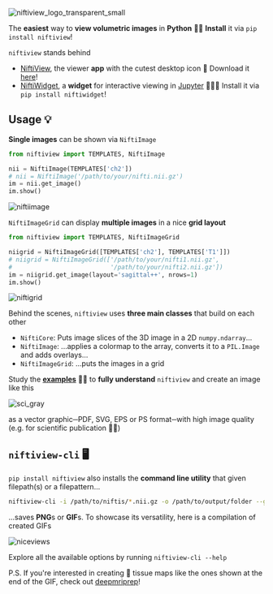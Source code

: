![niftiview_logo_transparent_small](https://repository-images.githubusercontent.com/875620357/02caf846-cb7c-402d-a598-39f6ea64745e)

The **easiest** way to **view volumetric images** in **Python** 👩‍💻 **Install** it via `pip install niftiview`! 

`niftiview` stands behind
- [NiftiView](https://github.com/codingfisch/niftiview_app), the viewer **app** with the cutest desktop icon 🧠 Download it [here](https://github.com/codingfisch/niftiview-app)!
- [NiftiWidget](https://github.com/codingfisch/niftiwidget), a **widget** for interactive viewing in [Jupyter](https://jupyter.org/) 👩‍💻🧠 Install it via `pip install niftiwidget`! 

## Usage 💡
**Single images** can be shown via `NiftiImage` 
```python
from niftiview import TEMPLATES, NiftiImage

nii = NiftiImage(TEMPLATES['ch2'])
# nii = NiftiImage('/path/to/your/nifti.nii.gz')
im = nii.get_image()
im.show()
```
![niftiimage](https://github.com/user-attachments/assets/e31bff70-36b9-4011-a4fc-5512e739e644)

`NiftiImageGrid` can display **multiple images** in a nice **grid layout**
```python
from niftiview import TEMPLATES, NiftiImageGrid

niigrid = NiftiImageGrid([TEMPLATES['ch2'], TEMPLATES['T1']])
# niigrid = NiftiImageGrid(['/path/to/your/nifti1.nii.gz', 
#                           '/path/to/your/nifti2.nii.gz'])
im = niigrid.get_image(layout='sagittal++', nrows=1)
im.show()
```
![niftigrid](https://github.com/user-attachments/assets/99e0f520-a1b0-4cbf-9b34-51a27abb84cd)

Behind the scenes, `niftiview` uses **three main classes** that build on each other
- `NiftiCore`: Puts image slices of the 3D image in a 2D `numpy.ndarray`...
- `NiftiImage`: ...applies a colormap to the array, converts it to a `PIL.Image` and adds overlays...
- `NiftiImageGrid`: ...puts the images in a grid

Study the [**examples**](https://github.com/codingfisch/niftiview/tree/main/examples) 🧑‍🏫 to **fully understand** `niftiview` and create an image like this

![sci_gray](https://github.com/user-attachments/assets/f49bec26-3dcb-43e2-b2e7-a9862006b956)

as a vector graphic─PDF, SVG, EPS or PS format─with high image quality (e.g. for scientific publication 👨‍🔬)

## `niftiview-cli` 🖥️
`pip install niftiview` also installs the **command line utility** that given filepath(s) or a filepattern...
```bash
niftiview-cli -i /path/to/niftis/*.nii.gz -o /path/to/output/folder --gif
```
...saves **PNG**s or **GIF**s. To showcase its versatility, here is a compilation of created GIFs

![niceviews](https://github.com/user-attachments/assets/e2c3648b-1a11-40e9-9230-834a66730f36)

Explore all the available options by running `niftiview-cli --help`

P.S. If you're interested in creating 🧠 tissue maps like the ones shown at the end of the GIF, check out [deepmriprep](https://github.com/wwu-mmll/deepmriprep)!
